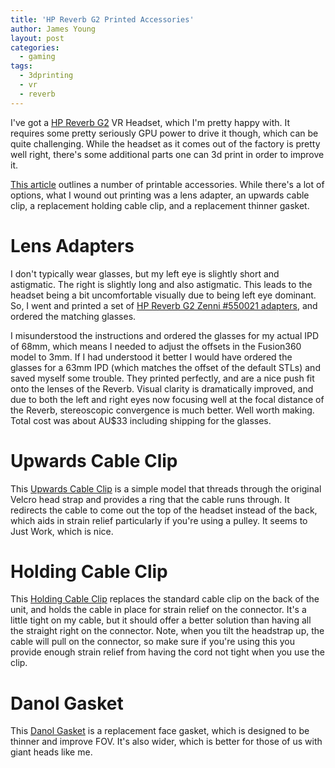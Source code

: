 ```yaml
---
title: 'HP Reverb G2 Printed Accessories'
author: James Young
layout: post
categories:
  - gaming
tags:
  - 3dprinting
  - vr
  - reverb
---
```


I've got a [HP Reverb G2](https://www.hp.com/au-en/vr/reverb-g2-vr-headset.html) VR Headset, which I'm pretty happy with.  It requires some pretty seriously GPU power to drive it though, which can be quite challenging.  While the headset as it comes out of the factory is pretty well right, there's some additional parts one can 3d print in order to improve it.

[This article](https://reverb.danol.cz/3d-printable-g2-accessories/) outlines a number of printable accessories.  While there's a lot of options, what I wound out printing was a lens adapter, an upwards cable clip, a replacement holding cable clip, and a replacement thinner gasket.

# Lens Adapters

I don't typically wear glasses, but my left eye is slightly short and astigmatic.  The right is slightly long and also astigmatic.  This leads to the headset being a bit uncomfortable visually due to being left eye dominant.  So, I went and printed a set of [HP Reverb G2 Zenni #550021 adapters](https://www.thingiverse.com/thing:4690554), and ordered the matching glasses.

I misunderstood the instructions and ordered the glasses for my actual IPD of 68mm, which means I needed to adjust the offsets in the Fusion360 model to 3mm.  If I had understood it better I would have ordered the glasses for a 63mm IPD (which matches the offset of the default STLs) and saved myself some trouble.  They printed perfectly, and are a nice push fit onto the lenses of the Reverb.  Visual clarity is dramatically improved, and due to both the left and right eyes now focusing well at the focal distance of the Reverb, stereoscopic convergence is much better.  Well worth making.  Total cost was about AU$33 including shipping for the glasses.

# Upwards Cable Clip

This [Upwards Cable Clip](https://www.thingiverse.com/thing:4705425) is a simple model that threads through the original Velcro head strap and provides a ring that the cable runs through.  It redirects the cable to come out the top of the headset instead of the back, which aids in strain relief particularly if you're using a pulley.  It seems to Just Work, which is nice.

# Holding Cable Clip

This [Holding Cable Clip](https://www.thingiverse.com/thing:4723188) replaces the standard cable clip on the back of the unit, and holds the cable in place for strain relief on the connector.  It's a little tight on my cable, but it should offer a better solution than having all the straight right on the connector.  Note, when you tilt the headstrap up, the cable will pull on the connector, so make sure if you're using this you provide enough strain relief from having the cord not tight when you use the clip.

# Danol Gasket

This [Danol Gasket](https://www.thingiverse.com/thing:4735821) is a replacement face gasket, which is designed to be thinner and improve FOV.  It's also wider, which is better for those of us with giant heads like me.
